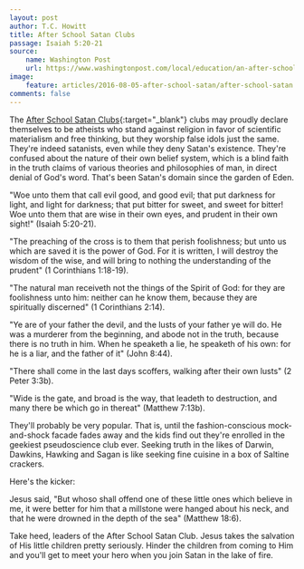 ```yaml
---
layout: post
author: T.C. Howitt
title: After School Satan Clubs
passage: Isaiah 5:20-21
source:
    name: Washington Post
    url: https://www.washingtonpost.com/local/education/an-after-school-satan-club-could-be-coming-to-your-kids-elementary-school/2016/07/30/63f485e6-5427-11e6-88eb-7dda4e2f2aec_story.html
image:
    feature: articles/2016-08-05-after-school-satan/after-school-satan.jpg
comments: false
---
```


The [After School Satan Clubs](https://afterschoolsatan.com/){:target="_blank"} clubs may proudly declare themselves to be atheists who stand against religion in favor of scientific materialism and free thinking, but they worship false idols just the same. They're indeed satanists, even while they deny Satan's existence. They're confused about the nature of their own belief system, which is a blind faith in the truth claims of various theories and philosophies of man, in direct denial of God's word. That's been Satan's domain since the garden of Eden.

"Woe unto them that call evil good, and good evil; that put darkness for light, and light for darkness; that put bitter for sweet, and sweet for bitter! Woe unto them that are wise in their own eyes, and prudent in their own sight!" (Isaiah 5:20-21).

"The preaching of the cross is to them that perish foolishness; but unto us which are saved it is the power of God. For it is written, I will destroy the wisdom of the wise, and will bring to nothing the understanding of the prudent" (1 Corinthians 1:18-19).

"The natural man receiveth not the things of the Spirit of God: for they are foolishness unto him: neither can he know them, because they are spiritually discerned" (1 Corinthians 2:14).

"Ye are of your father the devil, and the lusts of your father ye will do. He was a murderer from the beginning, and abode not in the truth, because there is no truth in him. When he speaketh a lie, he speaketh of his own: for he is a liar, and the father of it" (John 8:44).

"There shall come in the last days scoffers, walking after their own lusts" (2 Peter 3:3b).

"Wide is the gate, and broad is the way, that leadeth to destruction, and many there be which go in thereat" (Matthew 7:13b).

They'll probably be very popular. That is, until the fashion-conscious mock-and-shock facade fades away and the kids find out they're enrolled in the geekiest pseudoscience club ever. Seeking truth in the likes of Darwin, Dawkins, Hawking and Sagan is like seeking fine cuisine in a box of Saltine crackers.

Here's the kicker:

Jesus said, "But whoso shall offend one of these little ones which believe in me, it were better for him that a millstone were hanged about his neck, and that he were drowned in the depth of the sea" (Matthew 18:6).

Take heed, leaders of the After School Satan Club. Jesus takes the salvation of His little children pretty seriously. Hinder the children from coming to Him and you'll get to meet your hero when you join Satan in the lake of fire.
